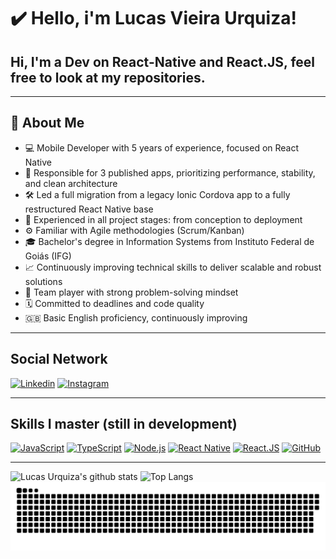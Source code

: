 # :heavy_check_mark: Hello, i'm Lucas Vieira Urquiza!

## Hi, I'm a Dev on React-Native and React.JS, feel free to look at my repositories.

---

## 📌 About Me

* 💻 Mobile Developer with 5 years of experience, focused on React Native
* 📱 Responsible for 3 published apps, prioritizing performance, stability, and clean architecture
* 🛠️ Led a full migration from a legacy Ionic Cordova app to a fully restructured React Native base
* 🧩 Experienced in all project stages: from conception to deployment
* ⚙️ Familiar with Agile methodologies (Scrum/Kanban)
* 🎓 Bachelor's degree in Information Systems from Instituto Federal de Goiás (IFG)
* 📈 Continuously improving technical skills to deliver scalable and robust solutions
* 🤝 Team player with strong problem-solving mindset
* 🗓️ Committed to deadlines and code quality
* 🇬🇧 Basic English proficiency, continuously improving

---

## Social Network

<a href="https://www.linkedin.com/in/lucas-vieira-urquiza/" target="_blank"><img src="https://img.shields.io/badge/linkedin-%230077B5.svg?&style=for-the-badge&logo=linkedin&logoColor=white" alt="Linkedin"></a> <a href="https://www.instagram.com/lucas_urquiza/" target="_blank"><img src="https://img.shields.io/badge/instagram-%23E4405F.svg?&style=for-the-badge&logo=instagram&logoColor=white" alt="Instagram"></a>

---

## Skills I master (still in development)

<a target="_blank" href="https://developer.mozilla.org/pt-BR/docs/Web/JavaScript"><img src="https://img.shields.io/badge/javascript%20-%23323330.svg?&style=for-the-badge&logo=javascript&logoColor=%23F7DF1E" alt="JavaScript"></a> <a href="https://www.typescriptlang.org/" target="_blank"><img src="https://img.shields.io/badge/typescript-%23007ACC.svg?style=for-the-badge&logo=typescript&logoColor=white" alt="TypeScript"></a> <a href="https://nodejs.org/en/" target="_blank"><img src="https://img.shields.io/badge/node.js%20-%2343853D.svg?&style=for-the-badge&logo=node.js&logoColor=white" alt="Node.js"></a> <a href="https://reactnative.dev/" target="_blank"><img src="https://img.shields.io/badge/react_native%20-%2320232a.svg?&style=for-the-badge&logo=react&logoColor=%2361DAFB" alt="React Native"></a> <a href="https://reactjs.org/" target="_blank"><img src="https://img.shields.io/badge/react-%2320232a.svg?style=for-the-badge&logo=react&logoColor=%2361DAFB" alt="React.JS"></a> <a href="https://github.com/" target="_blank"><img src="https://img.shields.io/badge/github-%23121011.svg?style=for-the-badge&logo=github&logoColor=white" alt="GitHub"></a>

---

![Lucas Urquiza's github stats](https://github-readme-stats.vercel.app/api?username=lucasvurquiza&show_icons=true&theme=tokyonight)
![Top Langs](https://github-readme-stats.vercel.app/api/top-langs/?username=lucasvurquiza&layout=compact&theme=tokyonight)
![Snake animation](https://github.com/lucasvurquiza/lucasvurquiza/blob/output/github-contribution-grid-snake.svg)
